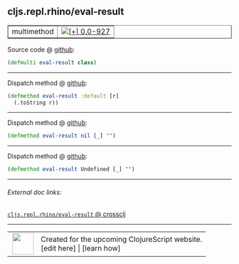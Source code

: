 ## cljs.repl.rhino/eval-result



 <table border="1">
<tr>
<td>multimethod</td>
<td><a href="https://github.com/cljsinfo/cljs-api-docs/tree/0.0-927"><img valign="middle" alt="[+] 0.0-927" title="Added in 0.0-927" src="https://img.shields.io/badge/+-0.0--927-lightgrey.svg"></a> </td>
</tr>
</table>









Source code @ [github](https://github.com/clojure/clojurescript/blob/r2719/src/clj/cljs/repl/rhino.clj#L56):

```clj
(defmulti eval-result class)
```

<!--
Repo - tag - source tree - lines:

 <pre>
clojurescript @ r2719
└── src
    └── clj
        └── cljs
            └── repl
                └── <ins>[rhino.clj:56](https://github.com/clojure/clojurescript/blob/r2719/src/clj/cljs/repl/rhino.clj#L56)</ins>
</pre>

-->

---

Dispatch method @ [github](https://github.com/clojure/clojurescript/blob/r2719/src/clj/cljs/repl/rhino.clj#L58-L59):

```clj
(defmethod eval-result :default [r]
  (.toString r))
```

<!--
Repo - tag - source tree - lines:

 <pre>
clojurescript @ r2719
└── src
    └── clj
        └── cljs
            └── repl
                └── <ins>[rhino.clj:58-59](https://github.com/clojure/clojurescript/blob/r2719/src/clj/cljs/repl/rhino.clj#L58-L59)</ins>
</pre>
-->

---
Dispatch method @ [github](https://github.com/clojure/clojurescript/blob/r2719/src/clj/cljs/repl/rhino.clj#L61):

```clj
(defmethod eval-result nil [_] "")
```

<!--
Repo - tag - source tree - lines:

 <pre>
clojurescript @ r2719
└── src
    └── clj
        └── cljs
            └── repl
                └── <ins>[rhino.clj:61](https://github.com/clojure/clojurescript/blob/r2719/src/clj/cljs/repl/rhino.clj#L61)</ins>
</pre>
-->

---
Dispatch method @ [github](https://github.com/clojure/clojurescript/blob/r2719/src/clj/cljs/repl/rhino.clj#L63):

```clj
(defmethod eval-result Undefined [_] "")
```

<!--
Repo - tag - source tree - lines:

 <pre>
clojurescript @ r2719
└── src
    └── clj
        └── cljs
            └── repl
                └── <ins>[rhino.clj:63](https://github.com/clojure/clojurescript/blob/r2719/src/clj/cljs/repl/rhino.clj#L63)</ins>
</pre>
-->

---


###### External doc links:

[`cljs.repl.rhino/eval-result` @ crossclj](http://crossclj.info/fun/cljs.repl.rhino/eval-result.html)<br>

---

 <table>
<tr><td>
<img valign="middle" align="right" width="48px" src="http://i.imgur.com/Hi20huC.png">
</td><td>
Created for the upcoming ClojureScript website.<br>
[edit here] | [learn how]
</td></tr></table>

[edit here]:https://github.com/cljsinfo/cljs-api-docs/blob/master/cljsdoc/cljs.repl.rhino/eval-result.cljsdoc
[learn how]:https://github.com/cljsinfo/cljs-api-docs/wiki/cljsdoc-files

<!--

This information was too distracting to show to readers, but I'll leave it
commented here since it is helpful to:

- pretty-print the data used to generate this document
- and show how to retrieve that data



The API data for this symbol:

```clj
{:ns "cljs.repl.rhino",
 :name "eval-result",
 :type "multimethod",
 :source {:code "(defmulti eval-result class)",
          :title "Source code",
          :repo "clojurescript",
          :tag "r2719",
          :filename "src/clj/cljs/repl/rhino.clj",
          :lines [56]},
 :full-name "cljs.repl.rhino/eval-result",
 :full-name-encode "cljs.repl.rhino/eval-result",
 :extra-sources ({:code "(defmethod eval-result :default [r]\n  (.toString r))",
                  :title "Dispatch method",
                  :repo "clojurescript",
                  :tag "r2719",
                  :filename "src/clj/cljs/repl/rhino.clj",
                  :lines [58 59]}
                 {:code "(defmethod eval-result nil [_] \"\")",
                  :title "Dispatch method",
                  :repo "clojurescript",
                  :tag "r2719",
                  :filename "src/clj/cljs/repl/rhino.clj",
                  :lines [61]}
                 {:code "(defmethod eval-result Undefined [_] \"\")",
                  :title "Dispatch method",
                  :repo "clojurescript",
                  :tag "r2719",
                  :filename "src/clj/cljs/repl/rhino.clj",
                  :lines [63]}),
 :history [["+" "0.0-927"]]}

```

Retrieve the API data for this symbol:

```clj
;; from Clojure REPL
(require '[clojure.edn :as edn])
(-> (slurp "https://raw.githubusercontent.com/cljsinfo/cljs-api-docs/catalog/cljs-api.edn")
    (edn/read-string)
    (get-in [:symbols "cljs.repl.rhino/eval-result"]))
```

-->

